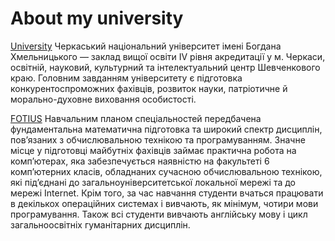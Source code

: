 # About my university
[University](https://cdu.edu.ua/) 
Черкаський національний університет імені Богдана Хмельницького — заклад вищої
освіти IV рівня акредитації у м. Черкаси, освітній, науковий, культурний та 
інтелектуальний центр Шевченкового краю. Головним завданням університету є 
підготовка конкурентоспроможних фахівців, розвиток науки, патріотичне й 
морально-духовне виховання особистості. 

[FOTIUS](https://fotius.cdu.edu.ua/)
Навчальним планом cпеціальностей передбачена фундаментальна математична 
підготовка та широкий спектр дисциплін, пов’язаних з обчислювальною технікою 
та програмуванням. Значне місце у підготовці майбутніх фахівців займає 
практична робота на комп’ютерах, яка забезпечується наявністю на факультеті 
6 комп’ютерних класів, обладнаних сучасною обчислювальною технікою, які 
під’єднані до загальноуніверситетської локальної мережі та до мережі Internet. 
Крім того, за час навчання студенти вчаться працювати в декількох операційних 
системах і вивчають, як мінімум, чотири мови програмування. Також всі студенти 
вивчають англійську мову і цикл загальноосвітніх гуманітарних дисциплін.
